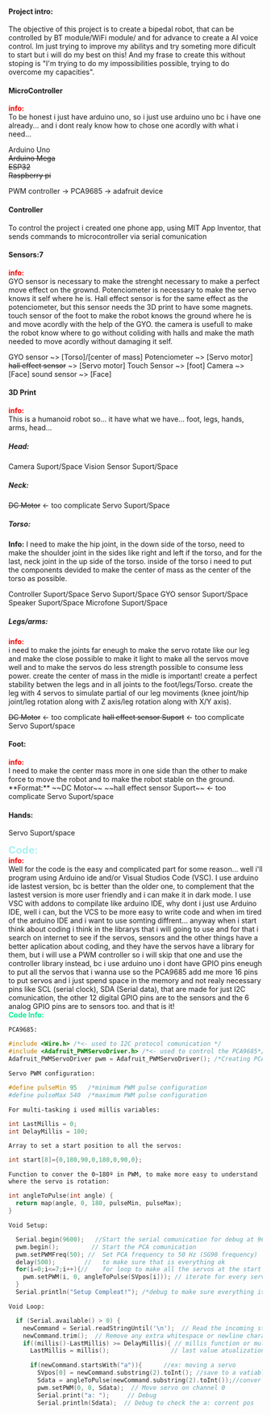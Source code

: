 
#### Project intro:
The objective of this project is to create a bipedal robot, that can be controlled by BT module/WiFi module/ and for advance to create a AI voice control. Im just trying to improve my abilitys and try someting more dificult to start but i will do my best on this! And my frase to create this without stoping is "I'm trying to do my impossibilities possible, trying to do overcome my capacities".

#### **MicroController**
<div style="color: red; font-weight: bold;">info:</div>
To be honest i just have arduino uno, so i just use arduino uno bc i have one already... and i dont realy know how to chose one acordly with what i need...

Arduino Uno  
~~Arduino Mega~~  
~~ESP32~~  
~~Raspberry pi~~


PWM controller -> PCA9685 -> adafruit device

#### **Controller**

To control the project i created one phone app, using MIT App Inventor, that sends commands to microcontroller via serial comunication


#### **Sensors**:7
<div style="color: red; font-weight: bold;">info:</div>
GYO sensor is necessary to make the strenght necessary to make a perfect move effect on the grownd. Potenciometer is necessary to make the servo knows it self where he is. Hall effect sensor is for the same effect as the potenciometer, but this sensor needs the 3D print to have some magnets. touch sensor of the foot to make the robot knows the ground where he is and move acordly with the help of the GYO. the camera is usefull to make the robot know where to go without coliding with halls and make the math needed to move acordly without damaging it self.

GYO sensor ~> [Torso]/[center of mass]
Potenciometer ~> [Servo motor]
~~hall effect sensor~~ ~> [Servo motor]
Touch Sensor ~> [foot]
Camera ~> [Face]
sound sensor ~> [Face]

#### **3D Print**
<div style="color: red; font-weight: bold;">info:</div>
This is a humanoid robot so... it have what we have... foot, legs, hands, arms, head...

##### Head:
Camera Suport/Space
Vision Sensor Suport/Space

##### Neck:
~~DC Motor~~                         <- too complicate
Servo Suport/Space

##### Torso:
**Info:**
I need to make the hip joint, in the down side of the torso, need to make the shoulder joint in the sides like right and left if the torso, and for the last, neck joint in the up side of the torso. inside of the torso i need to put the components devided to make the center of mass as the center of the torso as possible.

Controller Suport/Space
Servo Suport/Space
GYO sensor Suport/Space
Speaker Suport/Space
Microfone Suport/Space

##### Legs/arms:
<div style="color: red; font-weight: bold;">info:</div>
i need to make the joints far eneugh to make the servo rotate like our leg and make the close possible to make it light to make all the servos move well and to make the servos do less strength possible to consume less power. create the center of mass in the midle is important! create a perfect stability betwen the legs and in all joints to the foot/legs/Torso. create the leg with 4 servos to simulate partial of our leg moviments (knee joint/hip joint/leg rotation along with Z axis/leg rotation along with X/Y axis).

~~DC Motor~~                        <- too complicate
~~hall effect sensor Suport~~ <- too complicate
Servo Suport/space


#### Foot:
<div style="color: red; font-weight: bold;">info:</div>
I need to make the center mass more in one side than the other to make force to move the robot and to make the robot stable on the ground.
**Format:**
~~DC Motor~~
~~hall effect sensor Suport~~ <- too complicate
Servo Suport/space

#### Hands:
Servo Suport/space



<div style="color: #AAF0F0; font-weight: bold; font-size: 20px;">Code:</div>
<div style="color: red; font-weight: bold;">info:</div>
Well for the code is the easy and complicated part for some reason... well i'll program using Arduino ide and/or Visual Studios Code (VSC). I use arduino ide lastest version, bc is better than the older one, to complement that the lastest version is more user friendly and i can make it in dark mode. I use VSC with addons to compilate like arduino IDE, why dont i just use Arduino IDE, well i can, but the VCS to be more easy to write code and when im tired of the arduino IDE and i want to use somting diffrent... anyway when i start think about coding i think in the librarys that i will going to use and for that i search on internet to see if the servos, sensors and the other things have a better aplication about coding, and they have the servos have a library for them, but i will use a PWM controller so i will skip that one and use the controller library instead, bc i use arduino uno i dont have GPIO pins eneugh to put all the servos that i wanna use so the PCA9685 add me more 16 pins to put servos and i just spend space in the memory and not realy necessary pins like SCL (serial clock), SDA (Serial data), that are made for just I2C comunication, the other 12 digital GPIO pins are to the sensors and the 6 analog GPIO pins are to sensors too. and that is it!

<div style="color: #00F090; font-weight: bold; font-size: ;">Code Info:</div>

	PCA9685:
```C++ 
#include <Wire.h> /*<- used to I2C protocol comunication */
#include <Adafruit_PWMServoDriver.h> /*<- used to control the PCA9685*/
Adafruit_PWMServoDriver pwm = Adafruit_PWMServoDriver(); /*Creating PCA instance
```
	Servo PWM configuration:
```C++ 
#define pulseMin 95   /*minimum PWM pulse configuration
#define pulseMax 540  /*maximum PWM pulse configuration
```
	For multi-tasking i used millis variables:
```C++ 
int LastMillis = 0;
int DelayMillis = 100;
```
	Array to set a start position to all the servos:
```C++ 
int start[8]={0,180,90,0,180,0,90,0};
```
	Function to conver the 0~180º in PWM, to make more easy to understand where the servo is rotation:
```C++ 
int angleToPulse(int angle) {
  return map(angle, 0, 180, pulseMin, pulseMax);
}
```
	Void Setup:
```C++ 
  Serial.begin(9600);   //Start the serial comunication for debug at 9600 b/s
  pwm.begin();         // Start the PCA comunication
  pwm.setPWMFreq(50); //  Set PCA frequency to 50 Hz (SG90 frequency)
  delay(500);        //   to make sure that is everything ok
  for(i=0;i<=7;i++){//    for loop to make all the servos at the start position
    pwm.setPWM(i, 0, angleToPulse(SVpos[i])); // iterate for every servo and angle
  }
  Serial.println("Setup Compleat!"); /*debug to make sure everything is ok*/
```
	Void Loop:
```C++ 
  if (Serial.available() > 0) {
    newCommand = Serial.readStringUntil('\n');  // Read the incoming string until a newline character
    newCommand.trim();  // Remove any extra whitespace or newline characters
    if((millis()-LastMillis) >= DelayMillis){ // millis function or multi-tasking
      LastMillis = millis();                 // last value atualization

      if(newCommand.startsWith("a")){      //ex: moving a servo
        SVpos[0] = newCommand.substring(2).toInt(); //save to a vatiable the angle
        Sdata = angleToPulse(newCommand.substring(2).toInt());//conver to PWM
        pwm.setPWM(0, 0, Sdata);  // Move servo on channel 0
        Serial.print("a: ");     // Debug
        Serial.println(Sdata);  // Debug to check the a: corrent pos 
```







